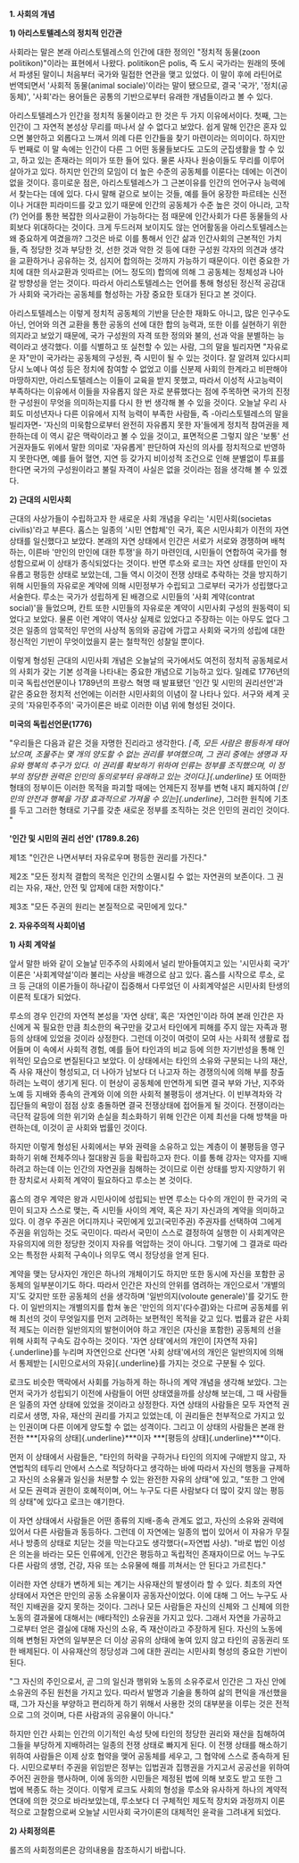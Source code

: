 **1. 사회의 개념**

**1) 아리스토텔레스의 정치적 인간관**

사회라는 말은 본래 아리스토텔레스의 인간에 대한 정의인 "정치적 동물(zoon
politikon)"이라는 표현에서 나왔다. politikon은 polis, 즉 도시 국가라는
원래의 뜻에서 파생된 말이니 처음부터 국가와 밀접한 연관을 맺고 있었다.
이 말이 후에 라틴어로 번역되면서 '사회적 동물(animal sociale)'이라는
말이 됐으므로, 결국 '국가', '정치(공동체)', '사회'라는 용어들은 공통의
기반으로부터 유래한 개념들이라고 볼 수 있다.

아리스토텔레스가 인간을 정치적 동물이라고 한 것은 두 가지 이유에서이다.
첫째, 그는 인간이 그 자연적 본성상 무리를 떠나서 살 수 없다고 보았다.
쉽게 말해 인간은 혼자 있으면 불안하고 외롭다고 느껴서 의례 다른 인간들을
찾기 마련이라는 의미이다. 하지만 두 번째로 이 말 속에는 인간이 다른 그
어떤 동물들보다도 고도의 군집생활을 할 수 있고, 하고 있는 존재라는
의미가 또한 들어 있다. 물론 사자나 원숭이들도 무리를 이루어 살아가고
있다. 하지만 인간의 모임이 더 높은 수준의 공동체를 이룬다는 데에는
이견이 없을 것이다. 흥미로운 점은, 아리스토텔레스가 그 근본이유를 인간의
언어구사 능력에서 찾는다는 데에 있다. 다시 말해 겉으로 보이는 것들, 예를
들어 웅장한 파르테논 신전이나 거대한 피라미드를 갖고 있기 때문에 인간의
공동체가 수준 높은 것이 아니라, 고작(?) 언어를 통한 복잡한 의사교환이
가능하다는 점 때문에 인간사회가 다른 동물들의 사회보다 위대하다는
것이다. 크게 두드러져 보이지도 않는 언어활동을 아리스토텔레스는 왜
중요하게 여겼을까? 그것은 바로 이를 통해서 인간 삶과 인간사회의 근본적인
가치들, 즉 정당한 것과 부당한 것, 선한 것과 악한 것 등에 대한 구성원
각자의 의견과 생각을 교환하거나 공유하는 것, 심지어 합의하는 것까지
가능하기 때문이다. 이런 중요한 가치에 대한 의사교환과 잇따르는 (어느
정도의) 합의에 의해 그 공동체는 정체성과 나아갈 방향성을 얻는 것이다.
따라서 아리스토텔레스는 언어를 통해 형성된 정신적 공감대가 사회와
국가라는 공동체를 형성하는 가장 중요한 토대가 된다고 본 것이다.

아리스토텔레스는 이렇게 정치적 공동체의 기반을 단순한 재화도 아니고,
많은 인구수도 아닌, 언어와 의견 교환을 통한 공동의 선에 대한 합의
능력과, 또한 이를 실현하기 위한 의지라고 보았기 때문에, 국가 구성원의
자격 또한 정의와 불의, 선과 악을 분별하는 능력이라고 생각했다. 이를
식별하고 또 실천할 수 있는 사람, 그의 말을 빌리자면 "자유로운 자"만이
국가라는 공동체의 구성원, 즉 시민이 될 수 있는 것이다. 잘 알려져
있다시피 당시 노예나 여성 등은 정치에 참여할 수 없었고 이를 신분제
사회의 한계라고 비판해야 마땅하지만, 아리스토텔레스는 이들이 교육을 받지
못했고, 따라서 이성적 사고능력이 부족하다는 이유에서 이들을 자유롭지
않은 자로 분류했다는 점에 주목하면 국가의 진정한 구성원이 무엇을
의미하는지를 다시 한 번 생각해 볼 수 있을 것이다. 오늘날 우리 사회도
미성년자나 다른 이유에서 지적 능력이 부족한 사람들, 즉 -아리스토텔레스의
말을 빌리자면- '자신의 미욱함으로부터 완전히 자유롭지 못한 자'들에게
정치적 참여권을 제한하는데 이 역시 같은 맥락이라고 볼 수 있을 것이고,
표면적으론 그렇지 않은 '보통' 선거권자들도 위에서 말한 의미로 '자유롭게'
판단하여 자신의 의사를 정치적으로 반영하지 못한다면, 예를 들어 혈연,
지연 등 갖가지 비이성적 조건으로 인해 분별없이 투표를 한다면 국가의
구성원이라고 불릴 자격이 사실은 없을 것이라는 점을 생각해 볼 수 있겠다.

**2) 근대의 시민사회**

근대의 사상가들이 수립하고자 한 새로운 사회 개념을 우리는
'시민사회(societas civilis)'라고 부른다. 홉스는 일종의 '시민 연합체'인
국가, 혹은 시민사회가 이전의 자연 상태를 일신했다고 보았다. 본래의 자연
상태에서 인간은 서로가 서로와 경쟁하며 배척하는, 이른바 '만인의 만인에
대한 투쟁'을 하기 마련인데, 시민들이 연합하여 국가를 형성함으로써 이
상태가 종식되었다는 것이다. 반면 루소와 로크는 자연 상태를 만인이
자유롭고 평등한 상태로 보았는데, 그들 역시 이것이 전쟁 상태로 추락하는
것을 방지하기 위해 시민들의 자유로운 계약에 의해 시민정부가 수립되고
그로부터 국가가 성립했다고 서술한다. 루소는 국가가 성립하게 된 배경으로
시민들의 '사회 계약(contrat social)'을 들었으며, 칸트 또한 시민들의
자유로운 계약이 시민사회 구성의 원동력이 되었다고 보았다. 물론 이런
계약이 역사상 실제로 있었다고 주장하는 이는 아무도 없다 그것은 일종의
암묵적인 무언의 사상적 동의와 공감에 가깝고 사회와 국가의 성립에 대한
정신적인 기반이 무엇이었을지 묻는 철학적인 성찰일 뿐이다.

이렇게 형성된 근대의 시민사회 개념은 오늘날의 국가에서도 여전히 정치적
공동체로서의 사회가 갖는 기본 성격을 나타내는 중요한 개념으로 기능하고
있다. 일례로 1776년의 미국 독립선언문이나 1789년의 프랑스 혁명 때
발표됐던 '인간 및 시민의 권리선언'과 같은 중요한 정치적 선언에는 이러한
시민사회의 이념이 잘 나타나 있다. 서구와 세계 곳곳의 '자유민주주의'
국가이론은 바로 이러한 이념 위에 형성된 것이다.

**미국의 독립선언문(1776)**

"우리들은 다음과 같은 것을 자명한 진리라고 생각한다. *[즉, 모든 사람은
평등하게 태어났으며, 조물주는 몇 개의 양도할 수 없는 권리를 부여했으며,
그 권리 중에는 생명과 자유와 행복의 추구가 있다. 이 권리를 확보하기
위하여 인류는 정부를 조직했으며, 이 정부의 정당한 권력은 인민의
동의로부터 유래하고 있는 것이다.]{.underline}* 또 어떠한 형태의 정부이든
이러한 목적을 파괴할 때에는 언제든지 정부를 변혁 내지 폐지하여 *[인민의
안전과 행복을 가장 효과적으로 가져올 수 있는]{.underline}*, 그러한
원칙에 기초를 두고 그러한 형태로 기구를 갖춘 새로운 정부를 조직하는 것은
인민의 권리인 것이다. "

**'인간 및 시민의 권리 선언' (1789.8.26)**

제1조 "인간은 나면서부터 자유로우며 평등한 권리를 가진다."

제2조 "모든 정치적 결합의 목적은 인간의 소멸시킬 수 없는 자연권의
보존이다. 그 권리는 자유, 재산, 안전 및 압제에 대한 저항이다."

제3조 "모든 주권의 원리는 본질적으로 국민에게 있다."

**2. 자유주의적 사회이념**

**1) 사회 계약설**

앞서 말한 바와 같이 오늘날 민주주의 사회에서 널리 받아들여지고 있는
'시민사회 국가' 이론은 '사회계약설'이라 불리는 사상을 배경으로 삼고
있다. 홉스를 시작으로 루소, 로크 등 근대의 이론가들이 하나같이 집중해서
다루었던 이 사회계약설은 시민사회 탄생의 이론적 토대가 되었다.

루소의 경우 인간의 자연적 본성을 '자연 상태', 혹은 '자연인'이라 하여
본래 인간은 자신에게 꼭 필요한 만큼 최소한의 욕구만을 갖고서 타인에게
피해를 주지 않는 자족과 평등의 상태에 있었을 것이라 상정한다. 그런데
이것이 여럿이 모여 사는 사회적 생활로 접어들며 이 속에서 사회적 경험,
예를 들어 타인과의 비교 등에 의한 자기반성을 통해 인위적인 모습으로
변질된다고 보았다. 이 상태에서는 타인의 소유와 구분되는 나의 재산, 즉
사유 재산이 형성되고, 더 나아가 남보다 더 나고자 하는 경쟁의식에 의해
부를 창출하려는 노력이 생기게 된다. 이 현상이 공동체에 만연하게 되면
결국 부와 가난, 지주와 노예 등 지배와 종속의 관계와 이에 의한 사회적
불평등이 생겨난다. 이 빈부격차와 각 집단들의 욕망이 점점 상호 충돌하면
결국 전쟁상태에 접어들게 될 것이다. 전쟁이라는 극단적 갈등에 의한 위기와
손실을 최소화하기 위해 인간은 이제 최선을 다해 방책을 마련하는데, 이것이
곧 사회와 법률인 것이다.

하지만 이렇게 형성된 사회에서는 부와 권력을 소유하고 있는 계층이 이
불평등을 영구화하기 위해 전체주의나 절대왕권 등을 확립하고자 한다. 이를
통해 강자는 약자를 지배하려고 하는데 이는 인간의 자연권을 침해하는
것이므로 이런 상태를 방지·지양하기 위한 장치로서 사회적 계약이
필요하다고 루소는 본 것이다.

홉스의 경우 계약은 왕과 시민사이에 성립되는 반면 루소는 다수의 개인이 한
국가의 국민이 되고자 스스로 맺는, 즉 시민들 사이의 계약, 혹은 자기
자신과의 계약을 의미하고 있다. 이 경우 주권은 어디까지나 국민에게
있고(국민주권) 주권자를 선택하여 그에게 주권을 위임하는 것도 국민이다.
따라서 국민이 스스로 결정하여 실행한 이 사회계약은 자유의지에 의한
정당한 것이지 자유를 억압하는 것이 아니다. 그렇기에 그 결과로 따라오는
특정한 사회적 구속이나 의무도 역시 정당성을 얻게 된다.

계약을 맺는 당사자인 개인은 하나의 개체이기도 하지만 또한 동시에 자신을
포함한 공동체의 일부분이기도 하다. 따라서 인간은 자신의 안위를 염려하는
개인으로서 '개별의지'도 갖지만 또한 공동체의 선을 생각하며
'일반의지(voloute generale)'를 갖기도 한다. 이 일반의지는 개별의지를
합쳐 놓은 '만인의 의지'(다수결)와는 다르며 공동체를 위해 최선의 것이
무엇일지를 먼저 고려하는 보편적인 목적을 갖고 있다. 법률과 같은 사회적
제도는 이러한 일반의지의 발현이어야 하고 개인은 (자신을 포함한) 공동체의
선을 위해 사회적 구속도 감수하는 것이다. '자연 상태'에서의 개인이
[자연적 자유]{.underline}를 누리며 자연인으로 산다면 '사회 상태'에서의
개인은 일반의지에 의해서 통제받는 [시민으로서의 자유]{.underline}를
가지는 것으로 구분될 수 있다.

로크도 비슷한 맥락에서 사회를 가능하게 하는 하나의 계약 개념을 생각해
보았다. 그는 먼저 국가가 성립되기 이전에 사람들이 어떤 상태였을까를
상상해 보는데, 그 때 사람들은 일종의 자연 상태에 있었을 것이라고
상정한다. 자연 상태의 사람들은 모두 자연적 권리로서 생명, 자유, 재산의
권리를 가지고 있었는데, 이 권리들은 천부적으로 가지고 있는 인권이며 다른
이에게 양도할 수 없는 성격이다. 그리고 이 상태의 사람들은 본래 완전한
***[자유의 상태]{.underline}***이자 ***[평등의 상태]{.underline}***이다.

먼저 이 상태에서 사람들은, "타인의 허락을 구하거나 타인의 의지에
구애받지 않고, 자연법칙의 테두리 안에서 스스로 적당하다고 생각하는 바에
따라서 자신의 행동을 규제하고 자신의 소유물과 일신을 처분할 수 있는
완전한 자유의 상태"에 있고, "또한 그 안에서 모든 권력과 권한이
호혜적이며, 어느 누구도 다른 사람보다 더 많이 갖지 않는 평등의 상태"에
있다고 로크는 얘기한다.

이 자연 상태에서 사람들은 어떤 종류의 지배-종속 관계도 없고, 자신의
소유와 권력에 있어서 다른 사람들과 동등하다. 그런데 이 자연에는 일종의
법이 있어서 이 자유가 무질서나 방종의 상태로 치닫는 것을 막는다고도
생각했다(=자연법 사상). "바로 법인 이성은 의논을 바라는 모든 인류에게,
인간은 평등하고 독립적인 존재자이므로 어느 누구도 다른 사람의 생명,
건강, 자유 또는 소유물에 해를 끼쳐서는 안 된다고 가르친다."

이러한 자연 상태가 변하게 되는 계기는 사유재산의 발생이라 할 수 있다.
최초의 자연 상태에서 자연은 만인의 공동 소유물이자 공동자산이었다. 이에
대해 그 어느 누구도 사적인 지배권을 갖지 못하는 것이다. 그러나 모든
사람들은 자신의 신체와 그 신체에 의한 노동의 결과물에 대해서는
(배타적인) 소유권을 가지고 있다. 그래서 자연을 가공하고 그로부터 얻은
결실에 대해 자신의 소유, 즉 재산이라고 주장하게 된다. 자신의 노동에 의해
변형된 자연의 일부분은 더 이상 공유의 상태에 놓여 있지 않고 타인의
공동권리 또한 배제된다. 이 사유재산의 정당성과 그에 대한 권리는 시민사회
형성의 중요한 기반이 된다.

"그 자신의 주인으로서, 곧 그의 일신과 행위와 노동의 소유주로서 인간은 그
자신 안에 소유권의 주된 원천을 가지고 있다. 따라서 발명과 기술을 통하여
삶의 편익을 개선했을 때, 그가 자신을 부양하고 편리하게 하기 위해서
사용한 것의 대부분을 이루는 것은 전적으로 그의 것이며, 다른 사람과의
공유물이 아니다."

하지만 인간 사회는 인간의 이기적인 속성 탓에 타인의 정당한 권리와 재산을
침해하여 그들을 부당하게 지배하려는 일종의 전쟁 상태로 빠지게 된다. 이
전쟁 상태를 해소하기 위하여 사람들은 이제 상호 협약을 맺어 공동체를
세우고, 그 협약에 스스로 종속하게 된다. 시민으로부터 주권을 위임받은
정부는 입법권과 집행권을 가지고서 공공선을 위하여 주어진 권한을
행사하며, 이에 동의한 시민들은 제정된 법에 의해 보호도 받고 또한 그 법에
복종도 하는 것이다. 이렇게 로크도 사회의 형성을 루소와 유사하게 하나의
계약적 연대에 의한 것으로 바라보았는데, 루소보다 더 구체적인 제도적
장치와 과정까지 이론적으로 고찰함으로써 오늘날 시민사회 국가이론의
대체적인 윤곽을 그려내게 되었다.

**2) 사회정의론**

롤즈의 사회정의론은 강의내용을 참조하시기 바랍니다.